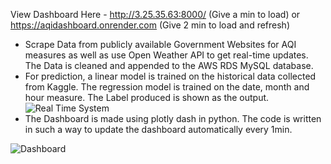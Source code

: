 View Dashboard Here - http://3.25.35.63:8000/ (Give a min to load) or https://aqidashboard.onrender.com (Give 2 min to load and refresh)

- Scrape Data from publicly available Government Websites for AQI measures as well as use Open Weather API to get real-time updates. The Data is cleaned and appended to the AWS RDS MySQL database.
- For prediction, a linear model is trained on the historical data collected from Kaggle. The regression model is trained on the date, month and hour measure. The Label produced is shown as the output.
![Real Time System](https://github.com/user-attachments/assets/e21ff98a-f743-4aea-9e8f-801a9a13d9c2)
- The Dashboard is made using plotly dash in python. The code is written in such a way to update the dashboard automatically every 1min.

![Dashboard](https://github.com/jaskeerat8/Real-Time-Analytical-Dashboard/assets/32131898/91e1696e-f4b2-4baf-afa8-07df7280faa0)
